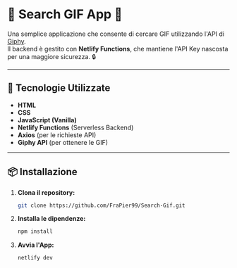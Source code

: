 # 🎉 Search GIF App 🚀

Una semplice applicazione che consente di cercare GIF utilizzando l'API di [Giphy](https://giphy.com/).  
Il backend è gestito con **Netlify Functions**, che mantiene l'API Key nascosta per una maggiore sicurezza. 🔒  

---


## 🔧 Tecnologie Utilizzate
- **HTML**
- **CSS**
- **JavaScript (Vanilla)**
- **Netlify Functions** (Serverless Backend)
- **Axios** (per le richieste API)
- **Giphy API** (per ottenere le GIF)

---

## 📦 Installazione

1. **Clona il repository:**
   ```bash
   git clone https://github.com/FraPier99/Search-Gif.git  

2. **Installa le dipendenze:**
   ```bash
   npm install   
   
3. **Avvia l'App:**
   ```bash
   netlify dev     









